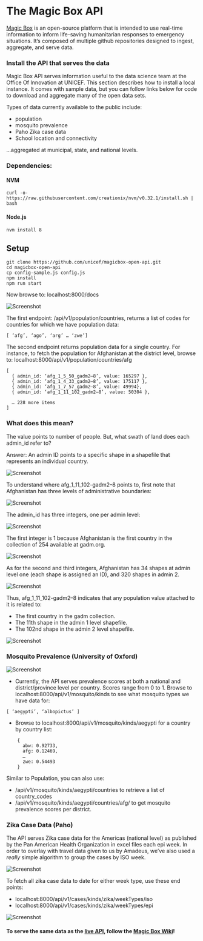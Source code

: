 # The Magic Box API

[Magic Box](https://github.com/unicef/magicbox/wiki) is an open-source platform that is intended to use real-time information to inform life-saving humanitarian responses to emergency situations. It’s composed of multiple github repositories designed to ingest, aggregate, and serve data.

### Install the API that serves the data

Magic Box API serves information useful to the data science team at the Office Of Innovation at UNICEF. This section describes how to install a local instance. It comes with sample data, but you can follow links below for code to download and aggregate many of the open data sets.

Types of data currently available to the public include:

- population
- mosquito prevalence
- Paho Zika case data
- School location and connectivity

...aggregated at municipal, state, and national levels.


### Dependencies:
#### NVM
	curl -o- https://raw.githubusercontent.com/creationix/nvm/v0.32.1/install.sh | bash
#### Node.js
	nvm install 8
## Setup

	git clone https://github.com/unicef/magicbox-open-api.git
	cd magicbox-open-api
	cp config-sample.js config.js
	npm install
	npm run start

Now browse to: localhost:8000/docs

![Screenshot](https://github.com/unicef/magicbox-open-api/blob/master/public/images/expand_pop.gif)

The first endpoint: /api/v1/population/countries, returns a list of codes for countries for which we have population data: 
```` 
[ ‘afg’, ‘ago’, ‘arg’ … ‘zwe’]
````

The second endpoint returns population data for a single country. For instance, to fetch the population for Afghanistan at the district level, browse to: localhost:8000/api/v1/population/countries/afg

	[
 	  { admin_id: ‘afg_1_5_50_gadm2–8’, value: 165297 },
	  { admin_id: ‘afg_1_4_33_gadm2–8’, value: 175117 },
	  { admin_id: ‘afg_1_7_57_gadm2–8’, value: 49994},
	  { admin_id: ‘afg_1_11_102_gadm2–8’, value: 50304 },
	  
	  … 228 more items 
	]

### What does this mean?
The value points to number of people. But, what swath of land does each admin_id refer to?

Answer: An admin ID points to a specific shape in a shapefile that represents an individual country.

![Screenshot](https://github.com/unicef/magicbox-open-api/blob/master/public/images/afg_shapefile.png)

To understand where afg_1_11_102-gadm2–8 points to, first note that Afghanistan has three levels of administrative boundaries:

![Screenshot](https://github.com/unicef/magicbox-open-api/blob/master/public/images/admin_levels.png)

The admin_id has three integers, one per admin level:

![Screenshot](https://github.com/unicef/magicbox-open-api/blob/master/public/images/admin_levels_arrows.png)

The first integer is 1 because Afghanistan is the first country in the collection of 254 available at gadm.org.

![Screenshot](https://github.com/unicef/magicbox-open-api/blob/master/public/images/afg_thru_zwe.png)

As for the second and third integers, Afghanistan has 34 shapes at admin level one (each shape is assigned an ID), and 320 shapes in admin 2.

![Screenshot](https://github.com/unicef/magicbox-open-api/blob/master/public/images/admin_1_and_2v2.png)

Thus, afg_1_11_102-gadm2–8 indicates that any population value attached to it is related to:

- The first country in the gadm collection.
- The 11th shape in the admin 1 level shapefile.
- The 102nd shape in the admin 2 level shapefile.

![Screenshot](https://github.com/unicef/magicbox-open-api/blob/master/public/images/admin_id_explain_all.png)

### Mosquito Prevalence (University of Oxford)

![Screenshot](https://github.com/unicef/magicbox-open-api/blob/master/public/images/mos_endpoints.png)

- Currently, the API serves prevalence scores at both a national and district/province level per country. Scores range from 0 to 1. Browse to localhost:8000/api/v1/mosquito/kinds to see what mosquito types we have data for:

````
[ ‘aegypti’, ‘albopictus’ ]
````
- Browse to localhost:8000/api/v1/mosquito/kinds/aegypti for a country by country list:
````
	{
	  abw: 0.92733,
	  afg: 0.12469,
	  …
	  zwe: 0.54493
	}
````

Similar to Population, you can also use:

- /api/v1/mosquito/kinds/aegypti/countries to retrieve a list of country_codes
- /api/v1/mosquito/kinds/aegypti/countries/afg/ to get mosquito prevalence scores per district.

### Zika Case Data (Paho)

The API serves Zika case data for the Americas (national level) as published by the Pan American Health Organization in excel files each epi week. In order to overlay with travel data given to us by Amadeus, we’ve also used a *really* simple algorithm to group the cases by ISO week.

![Screenshot](https://github.com/unicef/magicbox-open-api/blob/master/public/images/epi_iso.png)

To fetch all zika case data to date for either week type, use these end points:
- localhost:8000/api/v1/cases/kinds/zika/weekTypes/iso
- localhost:8000/api/v1/cases/kinds/zika/weekTypes/epi

![Screenshot](https://github.com/unicef/magicbox-open-api/blob/master/public/images/case_output.png)

#### To serve the same data as the [live API](http://magicbox-open-api.azurewebsites.net/docs), follow the [Magic Box Wiki](https://github.com/unicef/magicbox/wiki)!
